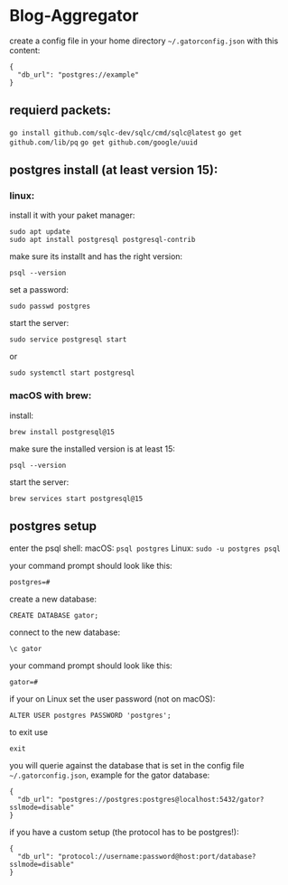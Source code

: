 # Blog-Aggregator
create a config file in your home directory `~/.gatorconfig.json` with this content:
```
{
  "db_url": "postgres://example"
}
```
## requierd packets:
`go install github.com/sqlc-dev/sqlc/cmd/sqlc@latest`
`go get github.com/lib/pq`
`go get github.com/google/uuid`

## postgres install (at least version 15):
### linux:
install it with your paket manager:
```
sudo apt update
sudo apt install postgresql postgresql-contrib
```
make sure its installt and has the right version:
```
psql --version
```
set a password:
```
sudo passwd postgres
```
start the server:
```
sudo service postgresql start
```
or
```
sudo systemctl start postgresql
```

### macOS with brew:
install:
```
brew install postgresql@15
```
make sure the installed version is at least 15:
```
psql --version
```
start the server:
```
brew services start postgresql@15
```
## postgres setup
enter the psql shell:
macOS: ```psql postgres```
Linux: ```sudo -u postgres psql```

your command prompt should look like this:
```
postgres=#
```
create a new database:
```
CREATE DATABASE gator;
```
connect to the new database:
```
\c gator
```
your command prompt should look like this:
```
gator=#
```
if your on Linux set the user password (not on macOS):
```
ALTER USER postgres PASSWORD 'postgres';
```
to exit use
```
exit
```
you will querie against the database that is set in the config file `~/.gatorconfig.json`, example for the gator database:
```
{
  "db_url": "postgres://postgres:postgres@localhost:5432/gator?sslmode=disable"
}
```
if you have a custom setup (the protocol has to be postgres!):
```
{
  "db_url": "protocol://username:password@host:port/database?sslmode=disable"
}
```